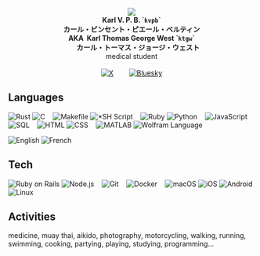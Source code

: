 <!--I wished to help mankind, be someone for everyone.
I've done a lot of stuff, mostly taught myself, also still was taught a lot.
I originally was to become a surgeon or an engineer, was prevented from pursuing either for about 10 years due to a public official's catastrophic blunder.
I studied software engineering at 42, didn't enjoy it, dropped out.
I got asked to study psychology at Paris-V, graduated from there with a bachelor of science degree in psychology.
I then started teaching myself computer science and software engineering again, quickly got fed up with that and the whole milieu, fought back against the consequences of the aforementioned civil servant's mistake, finally got admitted into some first year of health studies at Paris-VI after 10 years minus 7 days.
I now am studying physics, mechanics, chemistry, mathematics and medicine at Paris-VI; I'm getting admitted into the second year of medical studies---I'm gonna be a surgeon.-->
<!--My official username is and has always been kvpb, i.e. my initials, downcased, with or without one of these numbers: 0, 1, 4, 7, 137; or if it can't be the original, or if someone hijacked it,* it may be my initials with one of these strings: x, 00, 0000, 100 or 1000; and I also went by yougotkarld, or Blastfighter in days gone by.
I always had been planning on renaming myself in America by the way, finally came to pick my new full name in July 2022, and I'll go by Karl Thomas George West, so you may call me by any of these, if you struggle to say my first name, and so I may take ktgw, ktgwkvpb or kvpbktgw with or without any of the aforementioned numbers from now on.
Any of these names isn't necessarily mine; all other names necessarily aren't.*-->
<!--* A certain Bryan 'Colin' Patrick Michel Frimin `gearnode` had impersonated me as in 'identity theft' a long time ago, had started stalking me a couple of years later. I've had to deal with the consequences for a while after that. And the same person also owes me quite a couple hundred bucks, but that's another story. So if you witness F'd up behavior from someone with my photo as a profile picture, you can pretty safely assume it's him. I don't do much online---I live offline.-->
<p align="center"><a href="https://kvpb.fr"><img src="https://gistcdn.githack.com/kvpb/c80594e9079e857c55c36dec49a1a2d7/raw/eec54d5821dc092ad910635141c4e4feebf07565/kvpbssymbol.svg"></a><br>
<b>Karl V. P. B. `<code>kvpb</code>`<br>
カール・ビンセント・ピエール・ベルティン</b><br>
<b>AKA&nbsp;&nbsp;Karl Thomas George West `<code>ktgw</code>`<br>
&nbsp;&nbsp;&nbsp;&nbsp;&nbsp;&nbsp;&nbsp;&nbsp;カール・トーマス・ジョージ・ウェスト</b><br>
medical student<br>
<br>
<span style="display:block;text-align:center"><a href="https://x.com/ktgwkvpb"><img src="https://gistcdn.githack.com/kvpb/20db04ea32721c7a968f198dbbdf688d/raw/bc26ab114c45d50a9eae2db11823901407fd27c5/x.svg" alt="X"></a>&nbsp;&nbsp;&nbsp;&nbsp;&nbsp;&nbsp;&nbsp;&nbsp;<a href="https://bsky.app/profile/kvpb.bsky.social"><img src="https://gistcdn.githack.com/kvpb/ed4aa99010c8aaca99c44fd85f0941ad/raw/c8427ae95b8b6b614444f76d77739a12c099d807/bluesky.svg" alt="Bluesky"></a></span></p>

## Languages

![Rust](https://img.shields.io/badge/-Rust-F46623?logo=rust&logoColor=FFF) <!-- https://foundation.rust-lang.org/policies/logo-policy-and-media-guide/, https://foundation.rust-lang.org/img/rust-logo-blk.svg -->
![C](https://img.shields.io/badge/-C-1B75B3?logo=c&logoColor=A8B9CC) <!-- https://upload.wikimedia.org/wikipedia/commons/3/35/The_C_Programming_Language_logo.svg -->
&nbsp;&nbsp;
![Makefile](https://img.shields.io/badge/-Makefile-848484?logo=cmake&logoColor=D2D2D2) <!-- https://upload.wikimedia.org/wikipedia/commons/1/13/Cmake.svg -->
![*SH Script](https://img.shields.io/badge/-*SH%20Script-283037?logo=gnubash&logoColor=4DA825) <!-- https://github.com/odb/official-bash-logo, https://raw.githubusercontent.com/odb/official-bash-logo/master/assets/Logos/Icons/SVG/512x512.svg: 4DA825, 283037; https://www.zsh.org/color_vertical_icon.png: F15A24, 000000; -->
&nbsp;&nbsp;
![Ruby](https://img.shields.io/badge/-Ruby-820C02?logo=ruby&logoColor=DE3F24) <!-- https://www.ruby-lang.org/en/about/logo/ -->
![Python](https://img.shields.io/badge/-Python-5A9FD4?logo=python&logoColor=FFE873) <!-- https://www.python.org/community/logos/, https://www.python.org/psf/trademarks/, https://www.python.org/static/community_logos/python-logo-generic.svg -->
&nbsp;&nbsp;
![JavaScript](https://img.shields.io/badge/-JavaScript-F0DB4F?logo=javascript&color=323330) <!-- https://www.typescriptlang.org/branding/, https://github.com/voodootikigod/logo.js/blob/master/js.png -->
&nbsp;&nbsp;
![SQL](https://img.shields.io/badge/-SQL-FFF?style=flat&logo=mysql&logoColor=00758F) <!-- https://www.mysql.com/ https://labs.mysql.com/common/logos/mysql-logo.svg?v2 00758F F29111 -->
&nbsp;&nbsp;
![HTML](https://img.shields.io/badge/HTML-E44D26?logo=HTML5&logoColor=EBEBEB) <!-- https://www.w3.org/html/logo/ E44D26 F16529 EBEBEB -->
![CSS](https://img.shields.io/badge/CSS-2965F1?logo=CSS3&logoColor=FFF)
&nbsp;&nbsp;
![MATLAB](https://img.shields.io/badge/-MATLAB-49C3C3?logo=octave&logoColor=E86E05) <!-- https://www.mathworks.com/brand.html -->
![Wolfram Language](https://img.shields.io/badge/-Wolfram%20Language-000?logo=wolframlanguage&logoColor=D10) <!-- https://content.wolfram.com/sites/10/2016/06/wolfram-language-text-logo.pdf -->

![English](https://img.shields.io/badge/-US%20English-000?logo=americanexpress&logoColor=006FCF) <!-- https://www.aexp-static.com/cdaas/one/statics/axp-static-assets/1.8.0/package/dist/img/logos/dls-logo-stack.svg 006FCF -->
![French](https://img.shields.io/badge/-FR%20French-FFF?logo=dassaultsystemes&logoColor=005386) <!-- https://branding.3ds.com/user/login 005386 -->
<!--![Japanese](https://img.shields.io/badge/-Japanese-FFF?logo=mitsubishi&logoColor=ED0000) <!-- https://www.mitsubishi-motors.co.jp/assets/img/logo_01.svg ED0000 -->

## Tech

![Ruby on Rails](https://img.shields.io/badge/-Ruby%20on%20Rails-D30001?style=flat&logo=rubyonrails&logoColor=F0E7E9) <!-- https://rubyonrails.org/; body: F0E7E9; nav__logo: D30001; -->
![Node.js](https://img.shields.io/badge/-Node.js-333333?style=flat&logo=nodedotjs&logoColor=339933) <!-- https://nodejs.org/static/documents/foundation-visual-guidelines.pdf -->
&nbsp;&nbsp;
![Git](https://img.shields.io/badge/-Git-362701?style=flat&logo=git&logoColor=F03C2E) <!-- https://git-scm.com/downloads/logos -->
&nbsp;&nbsp;
![Docker](https://img.shields.io/badge/-Docker-FFFFFF?style=flat&logo=docker&logoColor=2497ED) <!-- https://www.docker.com/company/newsroom/media-resources/ -->
&nbsp;&nbsp;
![macOS](https://img.shields.io/badge/-macOS-FFFFFF?style=flat&logo=apple&logoColor=A7A9AC) <!-- https://www.apple.com/legal/sales-support/certification/docs/logo_guidelines.pdf -->
![iOS](https://img.shields.io/badge/-iOS-000?style=flat&logo=apple&logoColor=FFF)
![Android](https://img.shields.io/badge/-Android-FFFFFF?style=flat&logo=android&logoColor=3DDC84) <!-- https://developer.android.com/distribute/marketing-tools/brand-guidelines -->
![Linux](https://img.shields.io/badge/-Linux-0094FF?style=flat&logo=linux&logoColor=003778) <!-- https://www.linuxfoundation.org/brand-guidelines -->

## Activities

medicine, muay thai, aikido, photography, motorcycling, walking, running, swimming, cooking, partying, playing, studying, programming...
